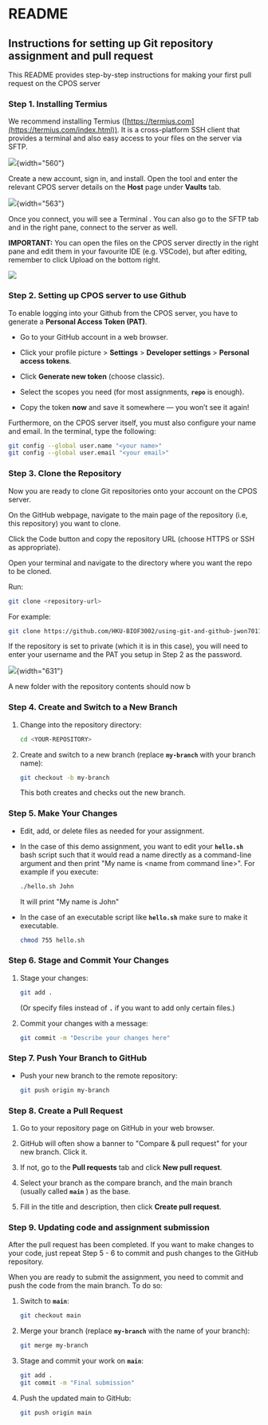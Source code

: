 # README

## Instructions for setting up Git repository assignment and pull request

This README provides step-by-step instructions for making your first pull request on the CPOS server

### Step 1. Installing Termius

We recommend installing Termius ([https://termius.com](https://termius.com/index.html)). It is a cross-platform SSH client that provides a terminal and also easy access to your files on the server via SFTP.

![](images/clipboard-305140322.png){width="560"}

Create a new account, sign in, and install. Open the tool and enter the relevant CPOS server details on the **Host** page under **Vaults** tab.

![](images/clipboard-1965110470.png){width="563"}

Once you connect, you will see a Terminal . You can also go to the SFTP tab and in the right pane, connect to the server as well.

**IMPORTANT:** You can open the files on the CPOS server directly in the right pane and edit them in your favourite IDE (e.g. VSCode), but after editing, remember to click Upload on the bottom right.

![](images/clipboard-1614839299.png)

### Step 2. Setting up CPOS server to use Github

To enable logging into your Github from the CPOS server, you have to generate a **Personal Access Token (PAT)**.

-   Go to your GitHub account in a web browser.

-   Click your profile picture \> **Settings** \> **Developer settings** \> **Personal access tokens**.

-   Click **Generate new token** (choose classic).

-   Select the scopes you need (for most assignments, **`repo`** is enough).

-   Copy the token **now** and save it somewhere — you won’t see it again!

Furthermore, on the CPOS server itself, you must also configure your name and email. In the terminal, type the following:

``` bash
git config --global user.name "<your name>"
git config --global user.email "<your email>"
```

### Step 3. Clone the Repository

Now you are ready to clone Git repositories onto your account on the CPOS server.

On the GitHub webpage, navigate to the main page of the repository (i.e, this repository) you want to clone.

Click the Code button and copy the repository URL (choose HTTPS or SSH as appropriate).

Open your terminal and navigate to the directory where you want the repo to be cloned.

Run:

``` bash
git clone <repository-url> 
```

For example:

``` bash
git clone https://github.com/HKU-BIOF3002/using-git-and-github-jwon7011.git
```

If the repository is set to private (which it is in this case), you will need to enter your username and the PAT you setup in Step 2 as the password.

![](images/clipboard-2725259412.png){width="631"}

A new folder with the repository contents should now b

### Step 4. Create and Switch to a New Branch

1.  Change into the repository directory:

    ``` bash
    cd <YOUR-REPOSITORY>
    ```

2.  Create and switch to a new branch (replace **`my-branch`** with your branch name):

    ``` bash
    git checkout -b my-branch
    ```

    This both creates and checks out the new branch.

### Step 5. Make Your Changes

-   Edit, add, or delete files as needed for your assignment.

-   In the case of this demo assignment, you want to edit your **`hello.sh`** bash script such that it would read a name directly as a command-line argument and then print "My name is \<name from command line\>". For example if you execute:

    ``` bash
    ./hello.sh John
    ```

    It will print "My name is John"

-   In the case of an executable script like **`hello.sh`** make sure to make it executable.

    ``` bash
    chmod 755 hello.sh
    ```

### Step 6. Stage and Commit Your Changes

1.  Stage your changes:

    ``` bash
    git add .
    ```

    (Or specify files instead of **`.`** if you want to add only certain files.)

2.  Commit your changes with a message:

    ``` bash
    git commit -m "Describe your changes here" 
    ```

### Step 7. Push Your Branch to GitHub

-   Push your new branch to the remote repository:

    ``` bash
    git push origin my-branch
    ```

### Step 8. Create a Pull Request

1.  Go to your repository page on GitHub in your web browser.

2.  GitHub will often show a banner to "Compare & pull request" for your new branch. Click it.

3.  If not, go to the **Pull requests** tab and click **New pull request**.

4.  Select your branch as the compare branch, and the main branch (usually called **`main`** ) as the base.

5.  Fill in the title and description, then click **Create pull request**.

### Step 9. Updating code and assignment submission

After the pull request has been completed. If you want to make changes to your code, just repeat Step 5 - 6 to commit and push changes to the GitHub repository.

When you are ready to submit the assignment, you need to commit and push the code from the main branch. To do so:

1.  Switch to **`main`**:

    ``` bash
    git checkout main
    ```

2.  Merge your branch (replace **`my-branch`** with the name of your branch):

    ``` bash
    git merge my-branch
    ```

3.  Stage and commit your work on **`main`**:

    ``` bash
    git add .
    git commit -m "Final submission"
    ```

4.  Push the updated main to GitHub:

    ``` bash
    git push origin main
    ```
